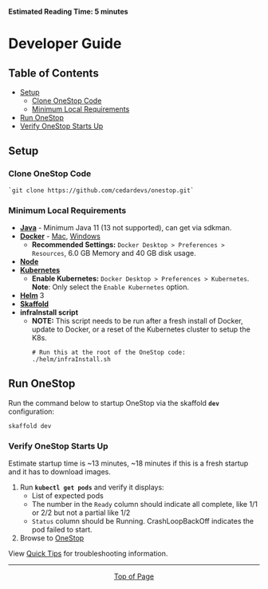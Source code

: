 **Estimated Reading Time: 5 minutes**
# Developer Guide
## Table of Contents
* [Setup](#setup)
    * [Clone OneStop Code](#clone-onestop-code)
    * [Minimum Local Requirements](#minimum-local-requirements)
* [Run OneStop](#run-onestop)
* [Verify OneStop Starts Up](#verify-onestop-starts-up)

## Setup
### Clone OneStop Code
    `git clone https://github.com/cedardevs/onestop.git`
    
### Minimum Local Requirements
 * **[Java](https://www.java.com/)** - Minimum Java 11 (13 not supported), can get via sdkman. 
 * **[Docker](https://www.docker.com/)** - [Mac](https://hub.docker.com/editions/community/docker-ce-desktop-mac), [Windows](https://hub.docker.com/editions/community/docker-ce-desktop-windows)
    * **Recommended Settings:** `Docker Desktop > Preferences > Resources`, 6.0 GB Memory and 40 GB disk usage.
 * **[Node](https://nodejs.org/)**
 * **[Kubernetes](https://kubernetes.io/)**
    * **Enable Kubernetes:** `Docker Desktop > Preferences > Kubernetes`. **Note**: Only select the `Enable Kubernetes` option.
 * **[Helm](https://helm.sh/)** 3
 * **[Skaffold](https://skaffold.dev/)**
 * **infraInstall script**
    * **NOTE:** This script needs to be run after a fresh install of Docker, update to Docker, or a reset of the Kubernetes cluster to setup the K8s.
      ```
      # Run this at the root of the OneStop code:
      ./helm/infraInstall.sh
      ```

## Run OneStop
Run the command below to startup OneStop via the skaffold **`dev`** configuration:

`skaffold dev`

### Verify OneStop Starts Up
Estimate startup time is ~13 minutes, ~18 minutes if this is a fresh startup and it has to download images.

1. Run **`kubectl get pods`** and verify it displays:
    * List of expected pods
    * The number in the `Ready` column should indicate all complete, like 1/1 or 2/2 but not a partial like 1/2
    * `Status` column should be Running. CrashLoopBackOff indicates the pod failed to start.
1. Browse to [OneStop](http://localhost/onestop)

View [Quick Tips](quick-tips.md) for troubleshooting information.

<hr>
<div align="center"><a href="#">Top of Page</a></div>
